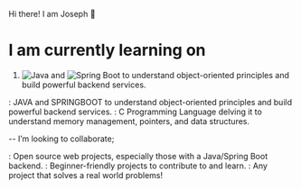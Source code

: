 Hi there! I am Joseph 👋

<h1>I am currently learning on</h1>

<ol>
  <li>
    <img src = "https://img.shields.io/badge/Java-ED8B00?style=for-the-badge&logo=openjdk&logoColor=white" alt="Java"/> and <img src ="https://img.shields.io/badge/Spring_Boot-6DB33F?style=for-the-badge&logo=springboot&logoColor=white" alt="Spring Boot"/> to understand object-oriented principles and build powerful backend services.</li>
</ol>
: JAVA and SPRINGBOOT to understand object-oriented principles and build powerful backend services.
: C Programming Language delving it to understand memory management, pointers, and data structures.   

-- I’m looking to collaborate;

: Open source web projects, especially those with a Java/Spring Boot backend.
: Beginner-friendly projects to contribute to and learn.
: Any project that solves a real world problems!


